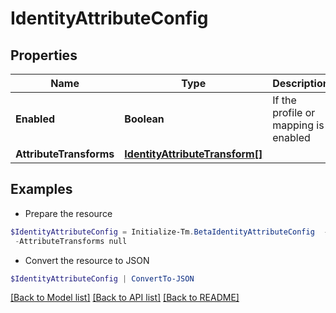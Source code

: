 # IdentityAttributeConfig
## Properties

Name | Type | Description | Notes
------------ | ------------- | ------------- | -------------
**Enabled** | **Boolean** | If the profile or mapping is enabled | [optional] [default to $true]
**AttributeTransforms** | [**IdentityAttributeTransform[]**](IdentityAttributeTransform.md) |  | [optional] 

## Examples

- Prepare the resource
```powershell
$IdentityAttributeConfig = Initialize-Tm.BetaIdentityAttributeConfig  -Enabled true `
 -AttributeTransforms null
```

- Convert the resource to JSON
```powershell
$IdentityAttributeConfig | ConvertTo-JSON
```

[[Back to Model list]](../README.md#documentation-for-models) [[Back to API list]](../README.md#documentation-for-api-endpoints) [[Back to README]](../README.md)

